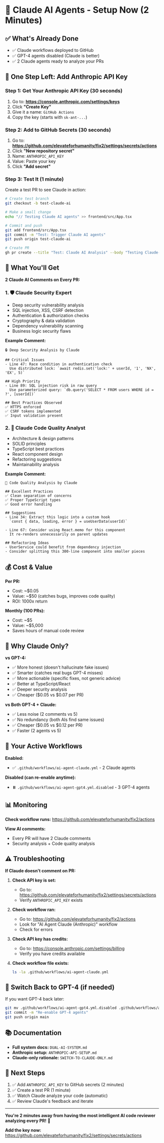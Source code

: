 # 🚀 Claude AI Agents - Setup Now (2 Minutes)

## ✅ What's Already Done

- ✅ Claude workflows deployed to GitHub
- ✅ GPT-4 agents disabled (Claude is better)
- ✅ 2 Claude agents ready to analyze your PRs

## 🔐 One Step Left: Add Anthropic API Key

### Step 1: Get Your Anthropic API Key (30 seconds)

1. Go to: **https://console.anthropic.com/settings/keys**
2. Click **"Create Key"**
3. Give it a name: `GitHub Actions`
4. Copy the key (starts with `sk-ant-...`)

### Step 2: Add to GitHub Secrets (30 seconds)

1. Go to: **https://github.com/elevateforhumanity/fix2/settings/secrets/actions**
2. Click **"New repository secret"**
3. Name: `ANTHROPIC_API_KEY`
4. Value: Paste your key
5. Click **"Add secret"**

### Step 3: Test It (1 minute)

Create a test PR to see Claude in action:

```bash
# Create test branch
git checkout -b test-claude-ai

# Make a small change
echo "// Testing Claude AI agents" >> frontend/src/App.tsx

# Commit and push
git add frontend/src/App.tsx
git commit -m "Test: Trigger Claude AI agents"
git push origin test-claude-ai

# Create PR
gh pr create --title "Test: Claude AI Analysis" --body "Testing Claude-only setup"
```

## 🤖 What You'll Get

**2 Claude AI Comments on Every PR:**

### 1. 🛡️ Claude Security Expert
- Deep security vulnerability analysis
- SQL injection, XSS, CSRF detection
- Authentication & authorization checks
- Cryptography & data validation
- Dependency vulnerability scanning
- Business logic security flaws

**Example Comment:**
```
🔒 Deep Security Analysis by Claude

## Critical Issues
- Line 47: Race condition in authentication check
  Use distributed lock: `await redis.set('lock:' + userId, '1', 'NX', 'EX', 5)`

## High Priority
- Line 89: SQL injection risk in raw query
  Use parameterized query: `db.query('SELECT * FROM users WHERE id = ?', [userId])`

## Best Practices Observed
✅ HTTPS enforced
✅ CSRF tokens implemented
✅ Input validation present
```

### 2. 📐 Claude Code Quality Analyst
- Architecture & design patterns
- SOLID principles
- TypeScript best practices
- React component design
- Refactoring suggestions
- Maintainability analysis

**Example Comment:**
```
🤖 Code Quality Analysis by Claude

## Excellent Practices
✅ Clean separation of concerns
✅ Proper TypeScript types
✅ Good error handling

## Suggestions
- Line 34: Extract this logic into a custom hook
  `const { data, loading, error } = useUserData(userId)`
  
- Line 67: Consider using React.memo for this component
  It re-renders unnecessarily on parent updates

## Refactoring Ideas
- UserService could benefit from dependency injection
- Consider splitting this 300-line component into smaller pieces
```

## 💰 Cost & Value

**Per PR:**
- Cost: ~$0.05
- Value: ~$50 (catches bugs, improves code quality)
- ROI: 1000x return

**Monthly (100 PRs):**
- Cost: ~$5
- Value: ~$5,000
- Saves hours of manual code review

## 🎯 Why Claude Only?

**vs GPT-4:**
- ✅ More honest (doesn't hallucinate fake issues)
- ✅ Smarter (catches real bugs GPT-4 misses)
- ✅ More actionable (specific fixes, not generic advice)
- ✅ Better at TypeScript/React
- ✅ Deeper security analysis
- ✅ Cheaper ($0.05 vs $0.07 per PR)

**vs Both GPT-4 + Claude:**
- ✅ Less noise (2 comments vs 5)
- ✅ No redundancy (both AIs find same issues)
- ✅ Cheaper ($0.05 vs $0.12 per PR)
- ✅ Faster (2 agents vs 5)

## 🔧 Your Active Workflows

**Enabled:**
- ✅ `.github/workflows/ai-agent-claude.yml` - 2 Claude agents

**Disabled (can re-enable anytime):**
- ⏸️ `.github/workflows/ai-agent-gpt4.yml.disabled` - 3 GPT-4 agents

## 📊 Monitoring

**Check workflow runs:**
https://github.com/elevateforhumanity/fix2/actions

**View AI comments:**
- Every PR will have 2 Claude comments
- Security analysis + Code quality analysis

## ⚠️ Troubleshooting

**If Claude doesn't comment on PR:**

1. **Check API key is set:**
   - Go to: https://github.com/elevateforhumanity/fix2/settings/secrets/actions
   - Verify `ANTHROPIC_API_KEY` exists

2. **Check workflow ran:**
   - Go to: https://github.com/elevateforhumanity/fix2/actions
   - Look for "AI Agent Claude (Anthropic)" workflow
   - Check for errors

3. **Check API key has credits:**
   - Go to: https://console.anthropic.com/settings/billing
   - Verify you have credits available

4. **Check workflow file exists:**
   ```bash
   ls -la .github/workflows/ai-agent-claude.yml
   ```

## 🔄 Switch Back to GPT-4 (if needed)

If you want GPT-4 back later:

```bash
git mv .github/workflows/ai-agent-gpt4.yml.disabled .github/workflows/ai-agent-gpt4.yml
git commit -m "Re-enable GPT-4 agents"
git push origin main
```

## 📚 Documentation

- **Full system docs:** `DUAL-AI-SYSTEM.md`
- **Anthropic setup:** `ANTHROPIC-API-SETUP.md`
- **Claude-only rationale:** `SWITCH-TO-CLAUDE-ONLY.md`

## 🎉 Next Steps

1. ✅ Add `ANTHROPIC_API_KEY` to GitHub secrets (2 minutes)
2. ✅ Create a test PR (1 minute)
3. ✅ Watch Claude analyze your code (automatic)
4. ✅ Review Claude's feedback and iterate

---

**You're 2 minutes away from having the most intelligent AI code reviewer analyzing every PR!** 🚀

**Add the key now:** https://github.com/elevateforhumanity/fix2/settings/secrets/actions
